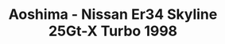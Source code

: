 ---
layout: product
title: "Aoshima - Nissan Er34 Skyline 25Gt-X Turbo 1998"
price: "TBA" 
desc: "N/A"
img_path: "/assets/img/AO57513.jpg"
brand: "N/A"
available: false
special_offer: false
new: false
soon: false
cat: "010000"
subcat: "013700"
subsubcat: "0N/A"
sifra: "AO57513"
popular: false
---